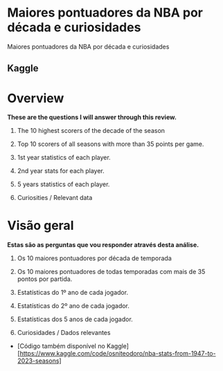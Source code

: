 <h1 class="code-line" data-line-start=0 data-line-end=1 ><a id="Maiores pontuadores da NBA por década e curiosidades"></a>Maiores pontuadores da NBA por década e curiosidades</h1>
<p class="has-line-data" data-line-start="16" data-line-end="17">Maiores pontuadores da NBA por década e curiosidades</p>
</blockquote>
<h2 class="code-line" data-line-start=19 data-line-end=20 ><a id="Kaggle"></a>Kaggle</h2>



# Overview
**These are the questions I will answer through this review.**

1) The 10 highest scorers of the decade of the season

2) Top 10 scorers of all seasons with more than 35 points per game.

3) 1st year statistics of each player.

4) 2nd year stats for each player.

5) 5 years statistics of each player.

6) Curiosities / Relevant data


# Visão geral
**Estas são as perguntas que vou responder através desta análise.**

1) Os 10 maiores pontuadores por década de temporada

2) Os 10 maiores pontuadores de todas temporadas com mais de 35 pontos por partida.

3) Estatísticas do 1º ano de cada jogador.

4) Estatísticas do 2º ano de cada jogador.

5) Estatísticas dos 5 anos de cada jogador.

6) Curiosidades / Dados relevantes

<ul>
<li class="has-line-data" data-line-start="26" data-line-end="28">
<p class="has-line-data" data-line-start="26" data-line-end="28">[Código também disponível no Kaggle]<br>
<a href="https://www.kaggle.com/code/osniteodoro/nba-stats-from-1947-to-2023-seasons">[https://www.kaggle.com/code/osniteodoro/nba-stats-from-1947-to-2023-seasons]</a></p>
</li>
</ul>
